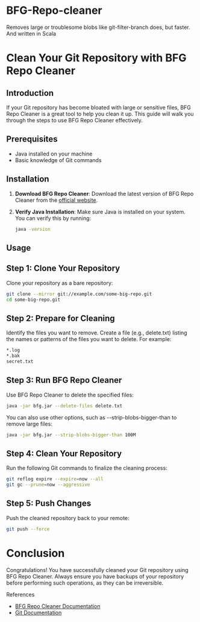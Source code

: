 # BFG-Repo-cleaner
Removes large or troublesome blobs like git-filter-branch does, but faster. And written in Scala

# Clean Your Git Repository with BFG Repo Cleaner

## Introduction

If your Git repository has become bloated with large or sensitive files, BFG Repo Cleaner is a great tool to help you clean it up. This guide will walk you through the steps to use BFG Repo Cleaner effectively.

## Prerequisites

- Java installed on your machine
- Basic knowledge of Git commands

## Installation

1. **Download BFG Repo Cleaner**:
   Download the latest version of BFG Repo Cleaner from the [official website](https://rtyley.github.io/bfg-repo-cleaner/).

2. **Verify Java Installation**:
   Make sure Java is installed on your system. You can verify this by running:
   ```sh
   java -version

## Usage
## Step 1: Clone Your Repository
Clone your repository as a bare repository:
```sh
git clone --mirror git://example.com/some-big-repo.git
cd some-big-repo.git
```

## Step 2: Prepare for Cleaning
Identify the files you want to remove. Create a file (e.g., delete.txt) listing the names or patterns of the files you want to delete. For example:

```sh
*.log
*.bak
secret.txt
```

## Step 3: Run BFG Repo Cleaner
Use BFG Repo Cleaner to delete the specified files:
```sh
java -jar bfg.jar --delete-files delete.txt
```
You can also use other options, such as --strip-blobs-bigger-than to remove large files:
```sh
java -jar bfg.jar --strip-blobs-bigger-than 100M
```

## Step 4: Clean Your Repository
Run the following Git commands to finalize the cleaning process:
```sh
git reflog expire --expire=now --all
git gc --prune=now --aggressive
```

## Step 5: Push Changes
Push the cleaned repository back to your remote:
```sh
git push --force
```

# Conclusion
Congratulations! You have successfully cleaned your Git repository using BFG Repo Cleaner. Always ensure you have backups of your repository before performing such operations, as they can be irreversible.

References
- [BFG Repo Cleaner Documentation](https://rtyley.github.io/bfg-repo-cleaner/)
- [Git Documentation](https://git-scm.com/doc)



